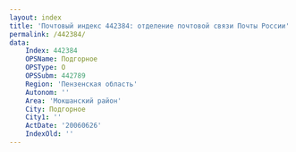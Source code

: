 ```yaml
---
layout: index
title: 'Почтовый индекс 442384: отделение почтовой связи Почты России'
permalink: /442384/
data:
    Index: 442384
    OPSName: Подгорное
    OPSType: О
    OPSSubm: 442789
    Region: 'Пензенская область'
    Autonom: ''
    Area: 'Мокшанский район'
    City: Подгорное
    City1: ''
    ActDate: '20060626'
    IndexOld: ''
---
```


